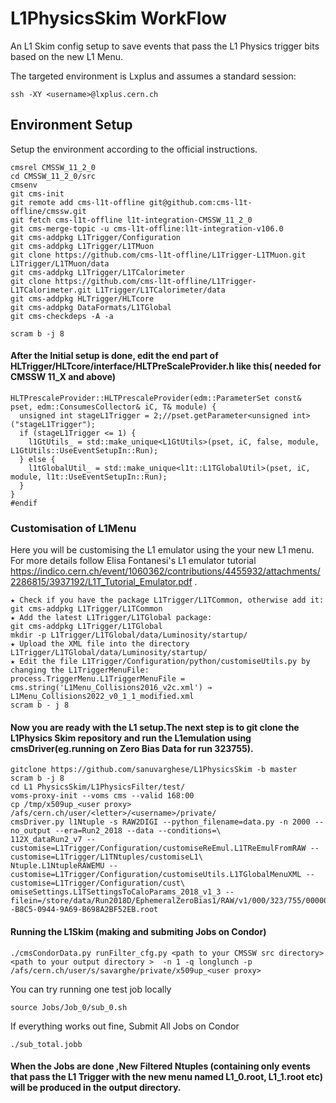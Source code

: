 # L1PhysicsSkim WorkFlow
An L1 Skim config setup to save events that  pass the L1 Physics trigger bits based on the new L1 Menu.  

The targeted environment is Lxplus and assumes a standard session:
```
ssh -XY <username>@lxplus.cern.ch
```

## Environment Setup
Setup the environment according to the official instructions.
```
cmsrel CMSSW_11_2_0
cd CMSSW_11_2_0/src
cmsenv
git cms-init
git remote add cms-l1t-offline git@github.com:cms-l1t-offline/cmssw.git
git fetch cms-l1t-offline l1t-integration-CMSSW_11_2_0
git cms-merge-topic -u cms-l1t-offline:l1t-integration-v106.0
git cms-addpkg L1Trigger/Configuration
git cms-addpkg L1Trigger/L1TMuon
git clone https://github.com/cms-l1t-offline/L1Trigger-L1TMuon.git L1Trigger/L1TMuon/data
git cms-addpkg L1Trigger/L1TCalorimeter
git clone https://github.com/cms-l1t-offline/L1Trigger-L1TCalorimeter.git L1Trigger/L1TCalorimeter/data
git cms-addpkg HLTrigger/HLTcore
git cms-addpkg DataFormats/L1TGlobal
git cms-checkdeps -A -a

scram b -j 8

```
#### After the Initial setup is done, edit the end part of HLTrigger/HLTcore/interface/HLTPreScaleProvider.h like this( needed for CMSSW 11_X and above)

```
HLTPrescaleProvider::HLTPrescaleProvider(edm::ParameterSet const& pset, edm::ConsumesCollector& iC, T& module) {
  unsigned int stageL1Trigger = 2;//pset.getParameter<unsigned int>("stageL1Trigger");                                             
  if (stageL1Trigger <= 1) {
    l1GtUtils_ = std::make_unique<L1GtUtils>(pset, iC, false, module, L1GtUtils::UseEventSetupIn::Run);
  } else {
    l1tGlobalUtil_ = std::make_unique<l1t::L1TGlobalUtil>(pset, iC, module, l1t::UseEventSetupIn::Run);
  }
}
#endif
```
### Customisation of L1Menu 
Here you will be customising the L1 emulator using the your new L1 menu. For more details follow Elisa Fontanesi's L1 emulator tutorial https://indico.cern.ch/event/1060362/contributions/4455932/attachments/2286815/3937192/L1T_Tutorial_Emulator.pdf .
```
★ Check if you have the package L1Trigger/L1TCommon, otherwise add it:
git cms-addpkg L1Trigger/L1TCommon
★ Add the latest L1Trigger/L1TGlobal package:
git cms-addpkg L1Trigger/L1TGlobal
mkdir -p L1Trigger/L1TGlobal/data/Luminosity/startup/
★ Upload the XML file into the directory L1Trigger/L1TGlobal/data/Luminosity/startup/
★ Edit the file L1Trigger/Configuration/python/customiseUtils.py by changing the L1TriggerMenuFile:
process.TriggerMenu.L1TriggerMenuFile = cms.string('L1Menu_Collisions2016_v2c.xml') → L1Menu_Collisions2022_v0_1_1_modified.xml
scram b - j 8
```
#### Now you are ready with the L1 setup.The next step is to git clone the L1Physics Skim repository and run the L1emulation using cmsDriver(eg.running on Zero Bias Data for run 323755).
```
gitclone https://github.com/sanuvarghese/L1PhysicsSkim -b master
scram b -j 8
cd L1 PhysicsSkim/L1PhysicsFilter/test/
voms-proxy-init --voms cms --valid 168:00
cp /tmp/x509up_<user proxy> /afs/cern.ch/user/<letter>/<username>/private/
cmsDriver.py l1Ntuple -s RAW2DIGI --python_filename=data.py -n 2000 --no_output --era=Run2_2018 --data --conditions=\
112X_dataRun2_v7 --customise=L1Trigger/Configuration/customiseReEmul.L1TReEmulFromRAW --customise=L1Trigger/L1TNtuples/customiseL1\
Ntuple.L1NtupleRAWEMU --customise=L1Trigger/Configuration/customiseUtils.L1TGlobalMenuXML --customise=L1Trigger/Configuration/cust\
omiseSettings.L1TSettingsToCaloParams_2018_v1_3 --filein=/store/data/Run2018D/EphemeralZeroBias1/RAW/v1/000/323/755/00000/08D7B1A7\
-B8C5-0944-9A69-B698A2BF52EB.root 
```
#### Running the L1Skim (making and submiting Jobs on Condor)
```
./cmsCondorData.py runFilter_cfg.py <path to your CMSSW src directory> <path to your output directory >  -n 1 -q longlunch -p /afs/cern.ch/user/s/savarghe/private/x509up_<user proxy>
```
You can try running one test job locally
```
source Jobs/Job_0/sub_0.sh
```
If everything works out fine, Submit All Jobs on Condor

```
./sub_total.jobb

```

#### When the Jobs are done ,New Filtered Ntuples (containing only events that pass the L1 Trigger with the new menu named L1_0.root, L1_1.root etc) will be produced in the output directory.








